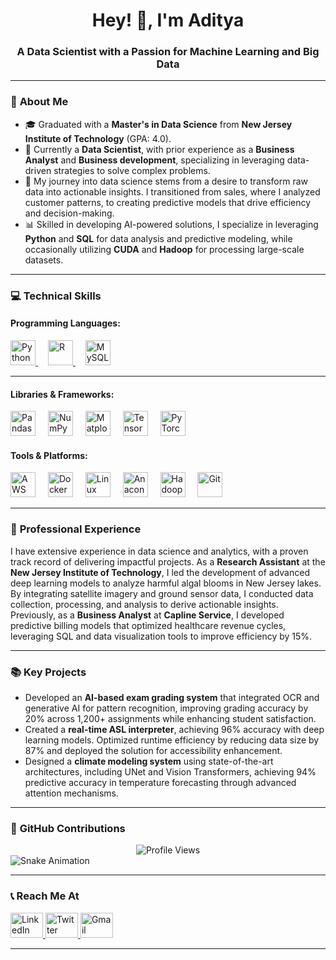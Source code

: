 <h1 align="center">Hey! 👋, I'm Aditya</h1>
<h3 align="center">A Data Scientist with a Passion for Machine Learning and Big Data</h3>

---

### 📜 **About Me**
- 🎓 Graduated with a **Master's in Data Science** from **New Jersey Institute of Technology** (GPA: 4.0).
- 💼 Currently a **Data Scientist**, with prior experience as a **Business Analyst** and **Business development**, specializing in leveraging data-driven strategies to solve complex problems.
- 🌟 My journey into data science stems from a desire to transform raw data into actionable insights. I transitioned from sales, where I analyzed customer patterns, to creating predictive models that drive efficiency and decision-making.
- 📊 Skilled in developing AI-powered solutions, I specialize in leveraging **Python**  and **SQL** for data analysis and predictive modeling, while occasionally utilizing **CUDA** and **Hadoop** for processing large-scale datasets.
---

### 💻 **Technical Skills**
#### Programming Languages:
<div align="left">
  <a href="https://www.python.org/" target="_blank">
    <img src="https://cdn.jsdelivr.net/gh/devicons/devicon/icons/python/python-original.svg" height="40" alt="Python" title="Python" />
  </a>
  <img width="12" />
  <a href="https://www.r-project.org/" target="_blank">
    <img src="https://cdn.jsdelivr.net/gh/devicons/devicon/icons/r/r-original.svg" height="40" alt="R" title="R" />
  </a>
  <img width="12" />
  <a href="https://www.mysql.com/" target="_blank">
    <img src="https://cdn.jsdelivr.net/gh/devicons/devicon/icons/mysql/mysql-original.svg" height="40" alt="MySQL" title="MySQL" />
  </a>
</div>

---

#### Libraries & Frameworks:
<div align="left">
  <img src="https://cdn.jsdelivr.net/gh/devicons/devicon/icons/pandas/pandas-original.svg" height="40" alt="Pandas" />
  <img width="12" />
  <img src="https://cdn.jsdelivr.net/gh/devicons/devicon/icons/numpy/numpy-original.svg" height="40" alt="NumPy" />
  <img width="12" />
  <img src="https://cdn.jsdelivr.net/gh/devicons/devicon/icons/matplotlib/matplotlib-original.svg" height="40" alt="Matplotlib" />
  <img width="12" />
  <img src="https://cdn.jsdelivr.net/gh/devicons/devicon/icons/tensorflow/tensorflow-original.svg" height="40" alt="TensorFlow" />
  <img width="12" />
  <img src="https://cdn.jsdelivr.net/gh/devicons/devicon/icons/pytorch/pytorch-original.svg" height="40" alt="PyTorch" />
</div>

#### Tools & Platforms:
<div align="left">
  <img src="https://cdn.jsdelivr.net/gh/devicons/devicon/icons/amazonwebservices/amazonwebservices-original.svg" height="40" alt="AWS" />
  <img width="12" />
  <img src="https://cdn.jsdelivr.net/gh/devicons/devicon/icons/docker/docker-original.svg" height="40" alt="Docker" />
  <img width="12" />
  <img src="https://cdn.jsdelivr.net/gh/devicons/devicon/icons/linux/linux-original.svg" height="40" alt="Linux" />
  <img width="12" />
  <img src="https://cdn.jsdelivr.net/gh/devicons/devicon/icons/anaconda/anaconda-original.svg" height="40" alt="Anaconda" />
  <img width="12" />
  <img src="https://cdn.jsdelivr.net/gh/devicons/devicon/icons/hadoop/hadoop-original.svg" height="40" alt="Hadoop" />
  <img width="12" />
  <img src="https://cdn.jsdelivr.net/gh/devicons/devicon/icons/git/git-original.svg" height="40" alt="Git" />
</div>

---

### 🔭 **Professional Experience**
I have extensive experience in data science and analytics, with a proven track record of delivering impactful projects. As a **Research Assistant** at the **New Jersey Institute of Technology**, I led the development of advanced deep learning models to analyze harmful algal blooms in New Jersey lakes. By integrating satellite imagery and ground sensor data, I conducted data collection, processing, and analysis to derive actionable insights. Previously, as a **Business Analyst** at **Capline Service**, I developed predictive billing models that optimized healthcare revenue cycles, leveraging SQL and data visualization tools to improve efficiency by 15%.


---

### 📚 **Key Projects**
- Developed an **AI-based exam grading system** that integrated OCR and generative AI for pattern recognition, improving grading accuracy by 20% across 1,200+ assignments while enhancing student satisfaction.
- Created a **real-time ASL interpreter**, achieving 96% accuracy with deep learning models. Optimized runtime efficiency by reducing data size by 87% and deployed the solution for accessibility enhancement.
- Designed a **climate modeling system** using state-of-the-art architectures, including UNet and Vision Transformers, achieving 94% predictive accuracy in temperature forecasting through advanced attention mechanisms.

---

### 🐍 **GitHub Contributions**
<div align="center">
  <img src="https://profile-counter.glitch.me/AdityaPatel1068/count.svg?" alt="Profile Views" />
</div>

<img src="https://raw.githubusercontent.com/AdityaPatel1068/AdityaPatel1068/output/snake.svg" alt="Snake Animation" />

---

### 📞 **Reach Me At**
<div align="left">
  <a href="https://www.linkedin.com/in/adityapatel2609/" target="_blank">
    <img src="https://raw.githubusercontent.com/maurodesouza/profile-readme-generator/master/src/assets/icons/social/linkedin/default.svg" width="52" height="40" alt="LinkedIn" />
  </a>
  <a href="https://x.com/rexus_reborn?s=11" target="_blank">
    <img src="https://raw.githubusercontent.com/maurodesouza/profile-readme-generator/master/src/assets/icons/social/twitter/default.svg" width="52" height="40" alt="Twitter" />
  </a>
  <a href="mailto:aditya.patel2609@gmail.com" target="_blank">
    <img src="https://raw.githubusercontent.com/maurodesouza/profile-readme-generator/master/src/assets/icons/social/gmail/default.svg" width="52" height="40" alt="Gmail" />
  </a>
</div>

---
